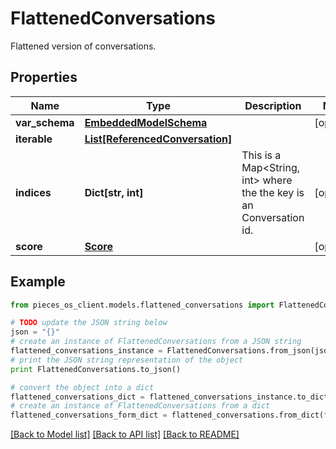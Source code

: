# FlattenedConversations

Flattened version of conversations.

## Properties

Name | Type | Description | Notes
------------ | ------------- | ------------- | -------------
**var_schema** | [**EmbeddedModelSchema**](EmbeddedModelSchema) |  | [optional] 
**iterable** | [**List[ReferencedConversation]**](ReferencedConversation) |  | 
**indices** | **Dict[str, int]** | This is a Map&lt;String, int&gt; where the the key is an Conversation id. | [optional] 
**score** | [**Score**](Score) |  | [optional] 

## Example

```python
from pieces_os_client.models.flattened_conversations import FlattenedConversations

# TODO update the JSON string below
json = "{}"
# create an instance of FlattenedConversations from a JSON string
flattened_conversations_instance = FlattenedConversations.from_json(json)
# print the JSON string representation of the object
print FlattenedConversations.to_json()

# convert the object into a dict
flattened_conversations_dict = flattened_conversations_instance.to_dict()
# create an instance of FlattenedConversations from a dict
flattened_conversations_form_dict = flattened_conversations.from_dict(flattened_conversations_dict)
```
[[Back to Model list]](../README#documentation-for-models) [[Back to API list]](../README#documentation-for-api-endpoints) [[Back to README]](../README)


